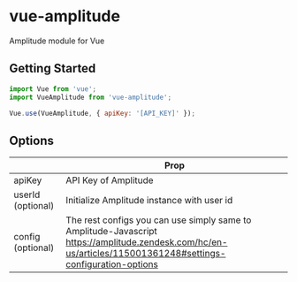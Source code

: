 # vue-amplitude

Amplitude module for Vue

## Getting Started

```js
import Vue from 'vue';
import VueAmplitude from 'vue-amplitude';

Vue.use(VueAmplitude, { apiKey: '[API_KEY]' });
```

## Options

|                   | Prop                                                                                                                                                         |
| ----------------- | ------------------------------------------------------------------------------------------------------------------------------------------------------------ |
| apiKey            | API Key of Amplitude                                                                                                                                         |
| userId (optional) | Initialize Amplitude instance with user id                                                                                                                   |
| config (optional) | The rest configs you can use simply same to Amplitude-Javascript https://amplitude.zendesk.com/hc/en-us/articles/115001361248#settings-configuration-options |
